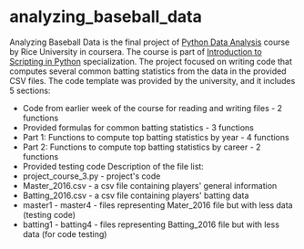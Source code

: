 # analyzing_baseball_data
Analyzing Baseball Data is the final project of [Python Data Analysis](https://www.coursera.org/learn/python-analysis) course by Rice University in coursera. The course is part of [Introduction to Scripting in Python](https://www.coursera.org/specializations/introduction-scripting-in-python) specialization.
The project focused on writing code that computes several common batting statistics from the data in the provided CSV files.
The code template was provided by the university, and it includes 5 sections:
* Code from earlier week of the course for reading and writing files - 2 functions
* Provided formulas for common batting statistics - 3 functions
* Part 1: Functions to compute top batting statistics by year - 4 functions
* Part 2: Functions to compute top batting statistics by career - 2 functions
* Provided testing code
Description of the file list:
* project_course_3.py - project's code
* Master_2016.csv - a csv file containing players' general information
* Batting_2016.csv - a csv file containing players' batting data
* master1 - master4 - files representing Mater_2016 file but with less data (testing code)
* batting1 - batting4 - files representing Batting_2016 file but with less data (for code testing)

